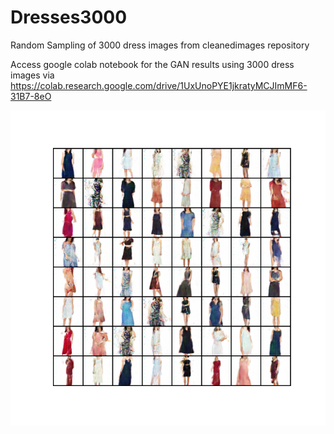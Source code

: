 # Dresses3000
 Random Sampling of 3000 dress images from cleanedimages repository
 
Access google colab notebook for the GAN results using 3000 dress images  via https://colab.research.google.com/drive/1UxUnoPYE1jkratyMCJImMF6-31B7-8eO

![i9mage generated using 3000 randomly sampled cleaned images before mode collapse](https://github.com/mingxiuuuuu/Dresses3000/blob/master/dresses%20generated%20from%203000%20randomly%20selected%20cleaned%20images.png)
